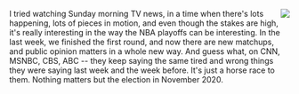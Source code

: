 <img src="http://static.scripting.com/larryKing/images/2012/11/10/horse.gif" border="0" align="right">I tried watching Sunday morning TV news, in a time when there's lots happening, lots of pieces in motion, and even though the stakes are high, it's really interesting in the way the NBA playoffs can be interesting. In the last week, we finished the first round, and now there are new matchups, and public opinion matters in a whole new way. And guess what, on CNN, MSNBC, CBS, ABC -- they keep saying the same tired and wrong things they were saying last week and the week before. It's just a horse race to them. Nothing matters but the election in November 2020. 
